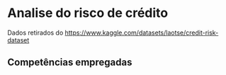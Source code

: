 # Analise do risco de crédito

Dados retirados do https://www.kaggle.com/datasets/laotse/credit-risk-dataset<br>

Competências empregadas
- 
